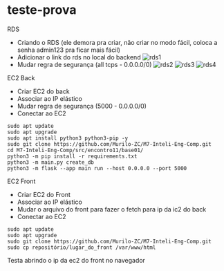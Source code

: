 # teste-prova

RDS
- Criando o RDS (ele demora pra criar, não criar no modo fácil, coloca a senha admin123 pra ficar mais fácil)
- Adicionar o link do rds no local do backend
![rds1](https://github.com/gio-rodrigues0/teste-prova/rds1.png)
- Mudar regra de segurança (all tcps - 0.0.0.0/0)
![rds2](https://github.com/gio-rodrigues0/teste-prova/rds2.png)
![rds3](https://github.com/gio-rodrigues0/teste-prova/rds3.png)
![rds4](https://github.com/gio-rodrigues0/teste-prova/rds4.png)

EC2 Back
- Criar EC2 do back
- Associar ao IP elástico
- Mudar regra de segurança (5000 - 0.0.0.0/0)
- Conectar ao EC2

```
sudo apt update
sudo apt upgrade
sudo apt install python3 python3-pip -y
sudo git clone https://github.com/Murilo-ZC/M7-Inteli-Eng-Comp.git
cd M7-Inteli-Eng-Comp/src/encontro11/base01/
python3 -m pip install -r requirements.txt
python3 -m main.py create_db
python3 -m flask --app main run --host 0.0.0.0 --port 5000
```

EC2 Front
- Criar EC2 do Front
- Associar ao IP elástico
- Mudar o arquivo do front para fazer o fetch para ip da ic2 do back
- Conectar ao EC2

```
sudo apt update
sudo apt upgrade
sudo git clone https://github.com/Murilo-ZC/M7-Inteli-Eng-Comp.git
sudo cp repositório/lugar_do_front /var/www/html
```

Testa abrindo o ip da ec2 do front no navegador

